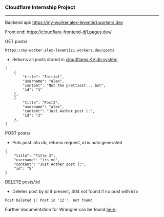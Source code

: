 
### Cloudflare Internship Project
-------------
Backend api: https://my-worker.alex-leventis1.workers.dev

Front end: https://cloudflare-frontend-dj1.pages.dev/


GET posts/

`https://my-worker.alex-leventis1.workers.dev/posts`
 - Returns all posts stored in [cloudflares KV db system](https://developers.cloudflare.com/workers/runtime-apis/kv)
```
[
    {
        "title": "Initial",
        "username": "alex",
        "content": "Not the prettiest... but",
        "id": "1"
    },
    {
        "title": "Post2",
        "username": "alex",
        "content": "Just Aother post (:",
        "id": "3"
    },
]
```
POST posts/
 - Puts post into db, returns request, id is auto generated
```
{
    "title": "Title 3",
    "username": "its me",
    "content": "Just Aother post (:",
    "id": "5"
}
```
DELETE posts/:id
 - Deletes post by id if present, 404 not found if no post with id x
 ```
 Post Deleted || Post id '12':  not found
 ```




Further documentation for Wrangler can be found [here](https://developers.cloudflare.com/workers/tooling/wrangler).
